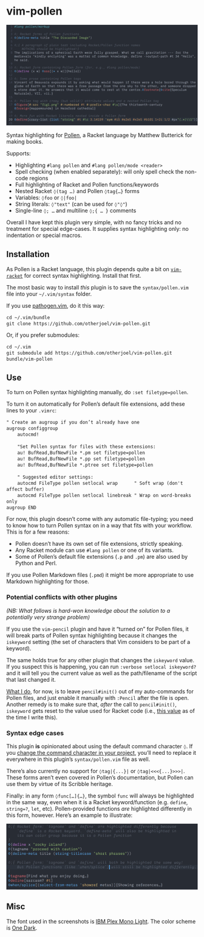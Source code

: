 # vim-pollen

![Example highlighting](example1.png)

Syntax highlighting for [Pollen](http://docs.racket-lang.org/pollen/), a Racket language by Matthew Butterick for making books.

Supports:

 * Highlighting `#lang pollen` and `#lang pollen/mode <reader>`
 * Spell checking (when enabled separately): will only spell check the non-code regions
 * Full highlighting of Racket and Pollen functions/keywords
 * Nested Racket `◊(tag …)` and Pollen `◊tag{…}` forms
 * Variables: `◊foo` or `◊|foo|`
 * String literals: `◊"text"` (can be used for `◊"◊"`)
 * Single-line `◊; …` and multiline `◊;{ … }` comments

Overall I have kept this plugin very simple, with no fancy tricks and no treatment for special edge-cases. It supplies syntax highlighting only: no indentation or special macros.

## Installation

As Pollen is a Racket language, this plugin depends quite a bit on [`vim-racket`](https://github.com/wlangstroth/vim-racket) for correct syntax highlighting. Install that first. 

The most basic way to install _this_ plugin is to save the `syntax/pollen.vim` file into your `~/.vim/syntax` folder.

If you use [pathogen.vim](https://github.com/tpope/vim-pathogen), do it this way:

    cd ~/.vim/bundle
    git clone https://github.com/otherjoel/vim-pollen.git

Or, if you prefer submodules:

    cd ~/.vim
    git submodule add https://github.com/otherjoel/vim-pollen.git bundle/vim-pollen

## Use

To turn on Pollen syntax highlighting manually, do `:set filetype=pollen`.

To turn it on automatically for Pollen’s default file extensions, add these lines to your `.vimrc`:
    
    " Create an augroup if you don’t already have one
    augroup configgroup
        autocmd!
        
        "Set Pollen syntax for files with these extensions:
        au! BufRead,BufNewFile *.pm set filetype=pollen
        au! BufRead,BufNewFile *.pp set filetype=pollen
        au! BufRead,BufNewFile *.ptree set filetype=pollen
        
        " Suggested editor settings:
        autocmd FileType pollen setlocal wrap      " Soft wrap (don't affect buffer)
        autocmd FileType pollen setlocal linebreak " Wrap on word-breaks only
    augroup END
    
For now, this plugin doesn’t come with any automatic file-typing; you need to know how to turn Pollen syntax on in a way that fits with your workflow. This is for a few reasons:

* Pollen doesn’t have its own set of file extensions, strictly speaking.
* Any Racket module can use `#lang pollen` or one of its variants.
* Some of Pollen’s default file extensions (`.p` and `.pm`) are also used by Python and Perl.

If you use Pollen Markdown files (`.pmd`) it might be more appropriate to use Markdown highlighting for those.

### Potential conflicts with other plugins

_(NB: What follows is hard-won knowledge about the solution to a potentially very strange problem)_

If you use the `vim-pencil` plugin and have it “turned on” for Pollen files, it will break parts of Pollen syntax highlighting because it changes the `iskeyword` setting (the set of characters that Vim considers to be part of a keyword).

The same holds true for any other plugin that changes the `iskeyword` value. If you suspect this is happening, you can run `:verbose setlocal iskeyword?` and it will tell you the current value as well as the path/filename of the script that last changed it.

[What I do](https://github.com/otherjoel/vim/blob/master/vimrc), for now, is to leave `pencil#init()` out of my auto-commands for Pollen files, and just enable it manually with `:Pencil` after the file is open. Another remedy is to make sure that, _after_ the call to `pencil#init()`, `iskeyword` gets reset to the value used for Racket code (i.e., [this value](https://github.com/wlangstroth/vim-racket/blob/f76fde9afbc008b7468c9ea026cbe3840af5f5ef/syntax/racket.vim#L22) as of the time I write this).

### Syntax edge cases

This plugin **is** opinionated about using the default command character `◊`. If you [change the command character in your project](http://docs.racket-lang.org/pollen/Setup.html#%28part._setup-overrides%29), you’ll need to replace it everywhere in this plugin’s `syntax/pollen.vim` file as well.

There’s also currently no support for `◊tag|{...}|` or `◊tag|<<<{...}>>>|`. These forms aren’t even covered in Pollen’s documentation, but Pollen can use them by virtue of its Scribble heritage.

Finally: in any form `◊func[…]{…}`, the symbol `func` will always be highlighted in the same way, even when it is a Racket keyword/function (e.g. `define`, `string=?`, `let`, etc). Pollen-provided functions _are_ highlighted differently in this form, however. Here’s an example to illustrate:

![](example2.png)

## Misc

The font used in the screenshots is [IBM Plex Mono Light](https://ibm.github.io/type/). The color scheme is [One Dark](https://github.com/joshdick/onedark.vim).
